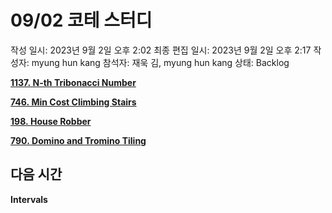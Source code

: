 # 09/02 코테 스터디

작성 일시: 2023년 9월 2일 오후 2:02
최종 편집 일시: 2023년 9월 2일 오후 2:17
작성자: myung hun kang
참석자: 재욱 김, myung hun kang
상태: Backlog

**[1137. N-th Tribonacci Number](https://leetcode.com/problems/n-th-tribonacci-number/)**

**[746. Min Cost Climbing Stairs](https://leetcode.com/problems/min-cost-climbing-stairs/)**

**[198. House Robber](https://leetcode.com/problems/house-robber/)**

**[790. Domino and Tromino Tiling](https://leetcode.com/problems/domino-and-tromino-tiling/)**

## 다음 시간

**Intervals**